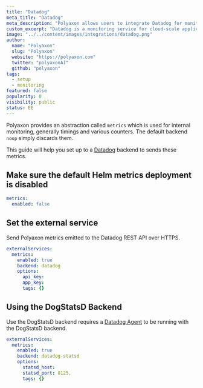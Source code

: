 ```yaml
---
title: "Datadog"
meta_title: "Datadog"
meta_description: "Polyaxon allows users to integrate Datadog for monitoring."
custom_excerpt: "Datadog is a monitoring service for cloud-scale applications, providing monitoring of servers, databases, tools, and services, through a SaaS-based data analytics platform."
image: "../../content/images/integrations/datadog.png"
author:
  name: "Polyaxon"
  slug: "Polyaxon"
  website: "https://polyaxon.com"
  twitter: "polyaxonAI"
  github: "polyaxon"
tags:
  - setup
  - monitoring
featured: false
popularity: 0
visibility: public
status: EE
---
```


Polyaxon provides an abstraction called `metrics` which is used for internal monitoring, generally timings and various counters. 
The default backend `noop` simply discards them.

This guide will help you set up to a [Datadog](https://www.datadoghq.com/) backend to sends these metrics.

## Make sure the default Helm metrics deployment is disabled

```yaml
metrics:
  enabled: false
```

## Set the external service

Send Polyaxon metrics emitted to the Datadog REST API over HTTPS.

```yaml
externalServices:
  metrics:
    enabled: true
    backend: datadog
    options:
      api_key:
      app_key:
      tags: {}
```


## Using the DogStatsD Backend

Use the DogStatsD backend requires a [Datadog Agent](https://docs.datadoghq.com/agent/) to be running with the DogStatsD backend.

```yaml
externalServices:
  metrics:
    enabled: true
    backend: datadog-statsd
    options:
      statsd_host:
      statsd_port: 8125,
      tags: {}
```

